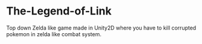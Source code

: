 # The-Legend-of-Link
Top down Zelda like game made in Unity2D where you have to kill corrupted pokemon in zelda like combat system.
